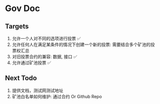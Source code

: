 # Gov Doc

## Targets

1. 允许一个人对不同的选项进行投票 ✅
2. 允许任何人在满足某条件的情况下创建一个新的投票: 需要结合多个矿池的投票权汇总
3. 对旧投票合约的兼容: 数据, 接口 ✅
4. 允许通过矿池投票 ✅

## Next Todo

1. 提供文档，测试网测试地址
2. 矿池白名单如何维护: 通过合约 Or Github Repo